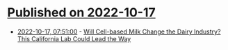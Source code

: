 # [Published on 2022-10-17](index.md)

* [2022-10-17, 07:51:00](https://soylentnews.org/article.pl?sid=22/10/16/1919224&from=rss) - [Will Cell-based Milk Change the Dairy Industry? This California Lab Could Lead the Way](https://soylentnews.org/article.pl?sid=22/10/16/1919224&from=rss)
